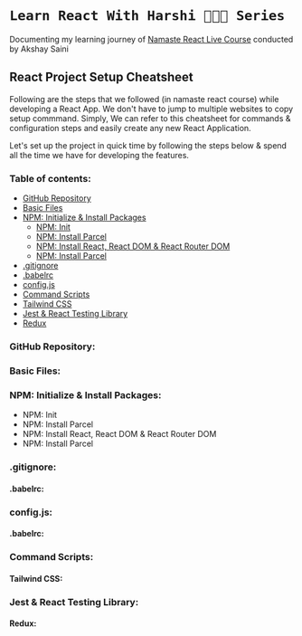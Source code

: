 # `Learn React With Harshi 👩🏻‍💻 Series`
   Documenting my learning journey of [Namaste React Live Course](https://learn.namastedev.com/) conducted by Akshay Saini


## React Project Setup Cheatsheet
Following are the steps that we followed (in namaste react course) while developing a React App. We don't have to jump to multiple websites to copy setup commmand. Simply, We can refer to this cheatsheet for commands & configuration steps and easily create any new React Application. 

Let's set up the project in quick time by following the steps below & spend all the time we have for developing the features. 

### Table of contents:
- [GitHub Repository](#github-repository)
- [Basic Files](#basic-files)
- [NPM: Initialize & Install Packages](#npm-initialize-&-install-packages)
    - [NPM: Init](#npm-init)
    - [NPM: Install Parcel](#npm-install-parcel)
    - [NPM: Install React, React DOM & React Router DOM](#npm-install-react-react-dom-&-react-router-dom)
    - [NPM: Install Parcel](#npm-install-parcel)
- [.gitignore](#gitignore)
- [.babelrc](#babelrc)
- [config.js](#config.js)
- [Command Scripts](#command-scripts)
- [Tailwind CSS](#tailwind-css)
- [Jest & React Testing Library](#jest-&-react-testing-library)
- [Redux](#redux)
 
    
### GitHub Repository:

### Basic Files:

### NPM: Initialize & Install Packages:
- NPM: Init
- NPM: Install Parcel
- NPM: Install React, React DOM & React Router DOM
- NPM: Install Parcel

### .gitignore:

#### .babelrc:


### config.js:

#### .babelrc:

### Command Scripts:

#### Tailwind CSS:



### Jest & React Testing Library:
#### Redux:
